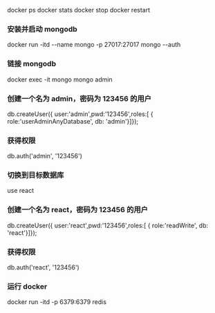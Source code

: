 docker ps
docker stats
docker stop
docker restart

### 安装并启动 mongodb

docker run -itd --name mongo -p 27017:27017 mongo --auth

### 链接 mongodb

docker exec -it mongo mongo admin

### 创建一个名为 admin，密码为 123456 的用户

db.createUser({ user:'admin',pwd:'123456',roles:[ { role:'userAdminAnyDatabase', db: 'admin'}]});

### 获得权限

db.auth('admin', '123456')

### 切换到目标数据库

use react

### 创建一个名为 react，密码为 123456 的用户

db.createUser({ user:'react',pwd:'123456',roles:[ { role:'readWrite', db: 'react'}]});

### 获得权限

db.auth('react', '123456')

### 运行 docker

docker run -itd -p 6379:6379 redis
